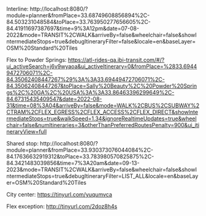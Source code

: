 Interline: http://localhost:8080/?module=planner&fromPlace=33.68749608856894%2C-84.503231048584&toPlace=33.763950277656605%2C-84.41911697387697&time=9%3A12pm&date=07-08-2022&mode=TRANSIT%2CWALK&arriveBy=false&wheelchair=false&showIntermediateStops=true&debugItineraryFilter=false&locale=en&baseLayer=OSM%20Standard%20Tiles

Flex to Powder Springs: https://atl-rides-qa.ibi-transit.com/#/?ui_activeSearch=j6v9wyaoa&ui_activeItinerary=0&fromPlace=%2833.69449472706071%2C-84.35062408447267%29%3A%3A33.69449472706071%2C-84.35062408447267&toPlace=Sally%20Beauty%2C%20Powder%20Springs%2C%20GA%2C%20USA%3A%3A33.86463396299649%2C-84.67315435409547&date=2022-08-31&time=08%3A04&arriveBy=false&mode=WALK%2CBUS%2CSUBWAY%2CTRAM%2CFLEX_EGRESS%2CFLEX_ACCESS%2CFLEX_DIRECT&showIntermediateStops=true&walkSpeed=1.34&ignoreRealtimeUpdates=true&wheelchair=false&numItineraries=3&otherThanPreferredRoutesPenalty=900&ui_itineraryView=full

Shared stop: http://localhost:8080/?module=planner&fromPlace=33.930373076044084%2C-84.17636632919312&toPlace=33.783980570825875%2C-84.3421483039856&time=7%3A20am&date=09-13-2023&mode=TRANSIT%2CWALK&arriveBy=false&wheelchair=false&showIntermediateStops=true&debugItineraryFilter=LIST_ALL&locale=en&baseLayer=OSM%20Standard%20Tiles

City center: https://tinyurl.com/yuqumvca

Flex exception: http://tinyurl.com/2doz8h4s

